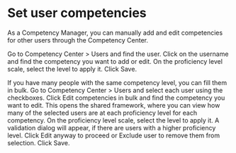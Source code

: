 # Set user competencies

As a Competency Manager, you can manually add and edit competencies for other users through the Competency Center.

<procedure title="Set competencies for a single user" id="set_competency_for_a_single_user">
<step>Go to <ui-path>Competency Center > Users</ui-path> and find the user.</step>
<step>Click on the username and find the competency you want to add or edit.</step>
<step>On the proficiency level scale, select the level to apply it.</step>
<step>Click <control>Save</control>.</step>
</procedure>

If you have many people with the same competency level, you can fill them in bulk.
<procedure title="Set competencies for multiple users">
<step>Go to <ui-path>Competency Center > Users</ui-path> and select each user using the checkboxes.</step>
<step>Click <control>Edit competencies in bulk</control> and find the competency you want to edit.
<note>This opens the shared framework, where you can view how many of the selected users are at each proficiency level for each competency.</note>
</step>
<step>On the proficiency level scale, select the level to apply it. 
<tip>A validation dialog will appear, if there are users with a higher proficiency level. Click <control>Edit anyway</control> to proceed or <control>Exclude user</control> to remove them from selection.</tip>
</step>
<step>Click <control>Save</control>.</step>
</procedure>
